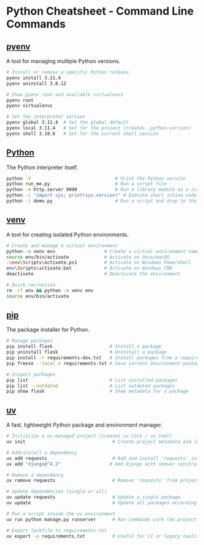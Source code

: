 # Python Cheatsheet - Command Line Commands

## [pyenv](https://github.com/pyenv/pyenv)

A tool for managing multiple Python versions.

```bash
# Install or remove a specific Python release
pyenv install 3.11.4
pyenv uninstall 3.8.12

# Show pyenv root and available virtualenvs
pyenv root
pyenv virtualenvs

# Set the interpreter version
pyenv global 3.11.4  # Set the global default
pyenv local 3.11.4   # Set for the project (creates .python-version)
pyenv shell 3.10.6   # Set for the current shell session
```

## [Python](https://docs.python.org/3/)

The Python interpreter itself.

```bash
python -V                               # Print the Python version
python run_me.py                        # Run a script file
python -m http.server 9090              # Run a library module as a script
python -c "import sys; print(sys.version)" # Execute short inline code
python -i demo.py                       # Run a script and drop to the interactive prompt
```

## [venv](https://docs.python.org/3/library/venv.html)

A tool for creating isolated Python environments.

```bash
# Create and manage a virtual environment
python -m venv env                  # Create a virtual environment named "env"
source env/bin/activate             # Activate on Unix/macOS
.\env\Scripts\Activate.ps1          # Activate on Windows PowerShell
env\Scripts\activate.bat            # Activate on Windows CMD
deactivate                          # Deactivate the environment

# Quick recreation
rm -rf env && python -m venv env
source env/bin/activate
```

## [pip](https://pip.pypa.io/en/stable/)

The package installer for Python.

```bash
# Manage packages
pip install flask                     # Install a package
pip uninstall flask                   # Uninstall a package
pip install -r requirements-dev.txt   # Install packages from a requirements file
pip freeze --local > requirements.txt # Save current environment packages to a file

# Inspect packages
pip list                              # List installed packages
pip list --outdated                   # List outdated packages
pip show flask                        # Show metadata for a package
```

## [uv](https://pypi.org/project/uv/)

A fast, lightweight Python package and environment manager.

```bash
# Initialize a uv-managed project (creates uv.lock / uv.toml)
uv init                                # Create project metadata and lock file

# Add/install a dependency
uv add requests                        # Add and install 'requests' into the project environment
uv add "django@^4.2"                  # Add Django with semver constraint

# Remove a dependency
uv remove requests                     # Remove 'requests' from project

# Update dependencies (single or all)
uv update requests                     # Update a single package
uv update                              # Update all packages according to constraints

# Run a script inside the uv environment
uv run python manage.py runserver      # Run commands with the project's env active

# Export lockfile to requirements.txt
uv export -o requirements.txt          # Useful for CI or legacy tools
```